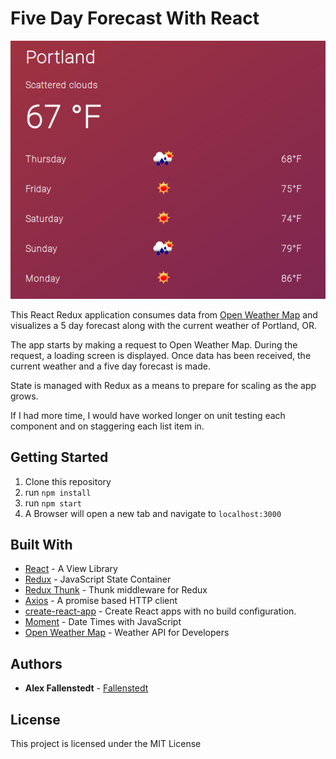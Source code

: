 # Five Day Forecast With React

![Demo](./demo.png)

This React Redux application consumes data from [Open Weather Map](https://openweathermap.org/) and visualizes a 5 day forecast along with the current weather of Portland, OR.

The app starts by making a request to Open Weather Map. During the request, a loading screen is displayed. Once data has been received, the current weather and a five day forecast is made.

State is managed with Redux as a means to prepare for scaling as the app grows.

If I had more time, I would have worked longer on unit testing each component and on staggering each list item in.

## Getting Started

1. Clone this repository
1. run `npm install`
1. run `npm start`
1. A Browser will open a new tab and navigate to `localhost:3000`

## Built With

* [React](https://facebook.github.io/react/) - A View Library
* [Redux](http://redux.js.org/) - JavaScript State Container
* [Redux Thunk](https://github.com/gaearon/redux-thunk) - Thunk middleware for Redux
* [Axios](https://github.com/mzabriskie/axios) - A promise based HTTP client
* [create-react-app](https://github.com/facebookincubator/create-react-app) - Create React apps with no build configuration.
* [Moment](https://momentjs.com/) - Date Times with JavaScript
* [Open Weather Map](https://openweathermap.org/) - Weather API for Developers

## Authors

* **Alex Fallenstedt** - [Fallenstedt](https://github.com/Fallenstedt)

## License

This project is licensed under the MIT License
